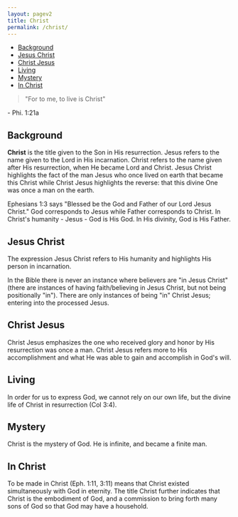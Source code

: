 ```yaml
---
layout: pagev2
title: Christ
permalink: /christ/
---
```

- [Background](#background)
- [Jesus Christ](#jesus-christ)
- [Christ Jesus](#christ-jesus)
- [Living](#living)
- [Mystery](#mystery)
- [In Christ](#in-christ)

>"For to me, to live is Christ"

\- Phi. 1:21a

## Background

**Christ** is the title given to the Son in His resurrection. Jesus refers to the name given to the Lord in His incarnation. Christ refers to the name given after His resurrection, when He became Lord and Christ. Jesus Christ highlights the fact of the man Jesus who once lived on earth that became this Christ while Christ Jesus highlights the reverse: that this divine One was once a man on the earth.

Ephesians 1:3 says "Blessed be the God and Father of our Lord Jesus Christ." God corresponds to Jesus while Father corresponds to Christ. In Christ's humanity - Jesus - God is His God. In His divinity, God is His Father. 

## Jesus Christ

The expression Jesus Christ refers to His humanity and highlights His person in incarnation.

In the Bible there is never an instance where believers are "in Jesus Christ" (there are instances of having faith/believing in Jesus Christ, but not being positionally "in"). There are only instances of being "in" Christ Jesus; entering into the processed Jesus.

## Christ Jesus

Christ Jesus emphasizes the one who received glory and honor by His resurrection was once a man. Christ Jesus refers more to His accomplishment and what He was able to gain and accomplish in God's will. 

## Living

In order for us to express God, we cannot rely on our own life, but the divine life of Christ in resurrection (Col 3:4).

## Mystery 

Christ is the mystery of God. He is infinite, and became a finite man.

## In Christ

To be made in Christ (Eph. 1:11, 3:11) means that Christ existed simultaneously with God in eternity. The title Christ further indicates that Christ is the embodiment of God, and a commission to bring forth many sons of God so that God may have a household.